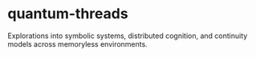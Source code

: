 # quantum-threads
Explorations into symbolic systems, distributed cognition, and continuity models across memoryless environments.
